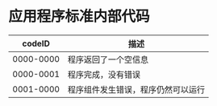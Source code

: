 ﻿# 应用程序标准内部代码  
| codeID | 描述 |
| --- | --- |
| 0000-0000 | 程序返回了一个空信息 |
| 0000-0001 | 程序完成，没有错误 |
| 0001-0000 | 程序组件发生错误，程序仍然可以运行 |
